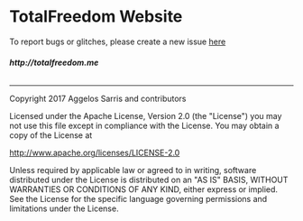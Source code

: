 <h1>TotalFreedom Website</h1>

To report bugs or glitches, please create a new issue <a href="https://github.com/TotalFreedom/Website/issues/new">here</a>

<h6><b>http://totalfreedom.me</b></h6>


---


Copyright 2017 Aggelos Sarris and contributors

Licensed under the Apache License, Version 2.0 (the "License")
you may not use this file except in compliance with the License.
You may obtain a copy of the License at

   http://www.apache.org/licenses/LICENSE-2.0

Unless required by applicable law or agreed to in writing, software
distributed under the License is distributed on an "AS IS" BASIS,
WITHOUT WARRANTIES OR CONDITIONS OF ANY KIND, either express or implied.
See the License for the specific language governing permissions and
limitations under the License.
   
